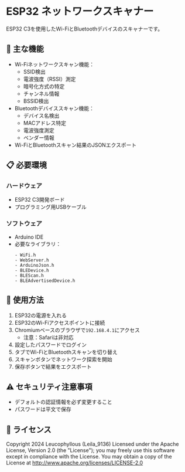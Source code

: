 # ESP32 ネットワークスキャナー

ESP32 C3を使用したWi-FiとBluetoothデバイスのスキャナーです。

## 🌟 主な機能

- Wi-Fiネットワークスキャン機能：
  - SSID検出
  - 電波強度（RSSI）測定
  - 暗号化方式の特定
  - チャンネル情報
  - BSSID検出
- Bluetoothデバイススキャン機能：
  - デバイス名検出
  - MACアドレス特定
  - 電波強度測定
  - ベンダー情報
- Wi-FiとBluetoothスキャン結果のJSONエクスポート

## 📋 必要環境

### ハードウェア
- ESP32 C3開発ボード
- プログラミング用USBケーブル

### ソフトウェア
- Arduino IDE
- 必要なライブラリ：
  ```
  - WiFi.h
  - WebServer.h
  - ArduinoJson.h
  - BLEDevice.h
  - BLEScan.h
  - BLEAdvertisedDevice.h
  ```

## 📱 使用方法

1. ESP32の電源を入れる
2. ESP32のWi-Fiアクセスポイントに接続
3. Chromiumベースのブラウザで`192.168.4.1`にアクセス
   - 注意：Safariは非対応
4. 設定したパスワードでログイン
5. タブでWi-FiとBluetoothスキャンを切り替え
6. スキャンボタンでネットワーク探索を開始
7. 保存ボタンで結果をエクスポート

## ⚠️ セキュリティ注意事項

- デフォルトの認証情報を必ず変更すること
- パスワードは平文で保存

## 📄 ライセンス
Copyright 2024 Leucophyllous (Leila_9136)
Licensed under the Apache License, Version 2.0 (the "License");
you may freely use this software except in compliance with the License.
You may obtain a copy of the License at
http://www.apache.org/licenses/LICENSE-2.0
